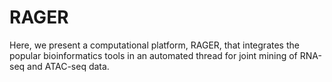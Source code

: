 # RAGER
  Here, we present a computational platform, RAGER, that integrates the popular bioinformatics tools in an automated thread for joint mining of RNA-seq and ATAC-seq data.
